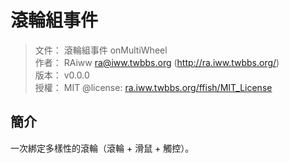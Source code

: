 滾輪組事件
=======


> 文件： 滾輪組事件 onMultiWheel<br />
> 作者： RAiww <ra@iww.twbbs.org> (http://ra.iww.twbbs.org/)<br />
> 版本： v0.0.0<br />
> 授權： MIT @license: [ra.iww.twbbs.org/ffish/MIT_License](http://ra.iww.twbbs.org/ffish/MIT_License)



## 簡介


一次綁定多樣性的滾輪（滾輪 + 滑鼠 + 觸控）。

